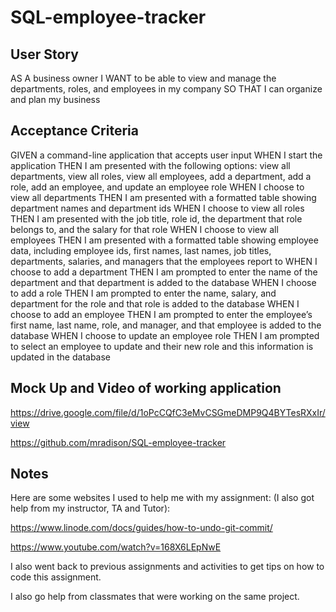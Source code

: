 # SQL-employee-tracker

## User Story

AS A business owner
I WANT to be able to view and manage the departments, roles, and employees in my company
SO THAT I can organize and plan my business

## Acceptance Criteria 

GIVEN a command-line application that accepts user input
WHEN I start the application
THEN I am presented with the following options: view all departments, view all roles, view all employees, add a department, add a role, add an employee, and update an employee role
WHEN I choose to view all departments
THEN I am presented with a formatted table showing department names and department ids
WHEN I choose to view all roles
THEN I am presented with the job title, role id, the department that role belongs to, and the salary for that role
WHEN I choose to view all employees
THEN I am presented with a formatted table showing employee data, including employee ids, first names, last names, job titles, departments, salaries, and managers that the employees report to
WHEN I choose to add a department
THEN I am prompted to enter the name of the department and that department is added to the database
WHEN I choose to add a role
THEN I am prompted to enter the name, salary, and department for the role and that role is added to the database
WHEN I choose to add an employee
THEN I am prompted to enter the employee’s first name, last name, role, and manager, and that employee is added to the database
WHEN I choose to update an employee role
THEN I am prompted to select an employee to update and their new role and this information is updated in the database

## Mock Up and Video of working application

https://drive.google.com/file/d/1oPcCQfC3eMvCSGmeDMP9Q4BYTesRXxIr/view

https://github.com/mradison/SQL-employee-tracker

## Notes

Here are some websites I used to help me with my assignment: (I also got help from my instructor, TA and Tutor):

https://www.linode.com/docs/guides/how-to-undo-git-commit/

https://www.youtube.com/watch?v=168X6LEpNwE


I also went back to previous assignments and activities to get tips on how to code this assignment. 

I also go help from classmates that were working on the same project. 